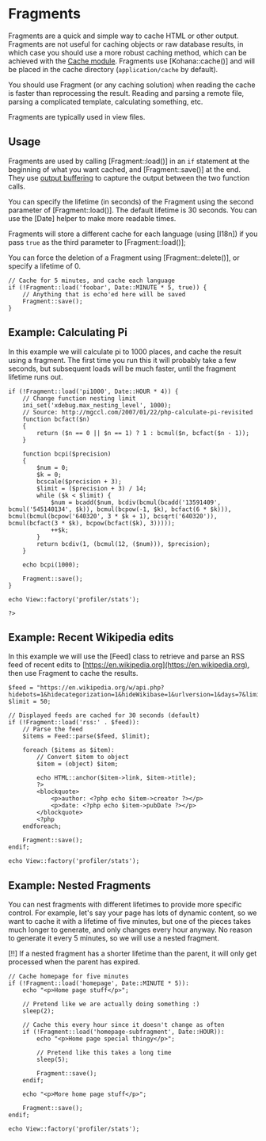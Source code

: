 # Fragments

Fragments are a quick and simple way to cache HTML or other output. Fragments are not useful for caching objects or raw database results, in which case you should use a more robust caching method, which can be achieved with the [Cache module](../cache). Fragments use [Kohana::cache()] and will be placed in the cache directory (`application/cache` by default).

You should use Fragment (or any caching solution) when reading the cache is faster than reprocessing the result. Reading and parsing a remote file, parsing a complicated template, calculating something, etc.

Fragments are typically used in view files.

## Usage

Fragments are used by calling [Fragment::load()] in an `if` statement at the beginning of what you want cached, and [Fragment::save()] at the end. They use [output buffering](https://www.php.net/manual/en/function.ob-start.php) to capture the output between the two function calls.

You can specify the lifetime (in seconds) of the Fragment using the second parameter of [Fragment::load()]. The default lifetime is 30 seconds. You can use the [Date] helper to make more readable times.

Fragments will store a different cache for each language (using [I18n]) if you pass `true` as the third parameter to [Fragment::load()];

You can force the deletion of a Fragment using [Fragment::delete()], or specify a lifetime of 0.

~~~
// Cache for 5 minutes, and cache each language
if (!Fragment::load('foobar', Date::MINUTE * 5, true)) {
    // Anything that is echo'ed here will be saved
    Fragment::save();
}
~~~

## Example: Calculating Pi

In this example we will calculate pi to 1000 places, and cache the result using a fragment. The first time you run this it will probably take a few seconds, but subsequent loads will be much faster, until the fragment lifetime runs out.

~~~
if (!Fragment::load('pi1000', Date::HOUR * 4)) {
    // Change function nesting limit
    ini_set('xdebug.max_nesting_level', 1000);
    // Source: http://mgccl.com/2007/01/22/php-calculate-pi-revisited
    function bcfact($n)
    {
        return ($n == 0 || $n == 1) ? 1 : bcmul($n, bcfact($n - 1));
    }

    function bcpi($precision)
    {
        $num = 0;
        $k = 0;
        bcscale($precision + 3);
        $limit = ($precision + 3) / 14;
        while ($k < $limit) {
            $num = bcadd($num, bcdiv(bcmul(bcadd('13591409', bcmul('545140134', $k)), bcmul(bcpow(-1, $k), bcfact(6 * $k))), bcmul(bcmul(bcpow('640320', 3 * $k + 1), bcsqrt('640320')), bcmul(bcfact(3 * $k), bcpow(bcfact($k), 3)))));
            ++$k;
        }
        return bcdiv(1, (bcmul(12, ($num))), $precision);
    }

    echo bcpi(1000);

    Fragment::save();
}

echo View::factory('profiler/stats');

?>
~~~

## Example: Recent Wikipedia edits

In this example we will use the [Feed] class to retrieve and parse an RSS feed of recent edits to [https://en.wikipedia.org](https://en.wikipedia.org), then use Fragment to cache the results.

~~~
$feed = "https://en.wikipedia.org/w/api.php?hidebots=1&hidecategorization=1&hideWikibase=1&urlversion=1&days=7&limit=50&action=feedrecentchanges&feedformat=rss";
$limit = 50;

// Displayed feeds are cached for 30 seconds (default)
if (!Fragment::load('rss:' . $feed)):
    // Parse the feed
    $items = Feed::parse($feed, $limit);

    foreach ($items as $item):
        // Convert $item to object
        $item = (object) $item;

        echo HTML::anchor($item->link, $item->title);
        ?>
        <blockquote>
            <p>author: <?php echo $item->creator ?></p>
            <p>date: <?php echo $item->pubDate ?></p>
        </blockquote>
        <?php
    endforeach;

    Fragment::save();
endif;

echo View::factory('profiler/stats');
~~~

## Example: Nested Fragments

You can nest fragments with different lifetimes to provide more specific control. For example, let's say your page has lots of dynamic content, so we want to cache it with a lifetime of five minutes, but one of the pieces takes much longer to generate, and only changes every hour anyway. No reason to generate it every 5 minutes, so we will use a nested fragment.

[!!] If a nested fragment has a shorter lifetime than the parent, it will only get processed when the parent has expired.

~~~
// Cache homepage for five minutes
if (!Fragment::load('homepage', Date::MINUTE * 5)):
    echo "<p>Home page stuff</p>";

    // Pretend like we are actually doing something :)
    sleep(2);

    // Cache this every hour since it doesn't change as often
    if (!Fragment::load('homepage-subfragment', Date::HOUR)):
        echo "<p>Home page special thingy</p>";

        // Pretend like this takes a long time
        sleep(5);

        Fragment::save();
    endif;

    echo "<p>More home page stuff</p>";

    Fragment::save();
endif;

echo View::factory('profiler/stats');
~~~
